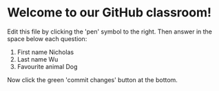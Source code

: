 # Welcome to our GitHub classroom!

Edit this file by clicking the 'pen' symbol to the right.
Then answer in the space below each question:

1. First name
Nicholas
2. Last name
Wu
3. Favourite animal
Dog

Now click the green 'commit changes' button at the bottom.

